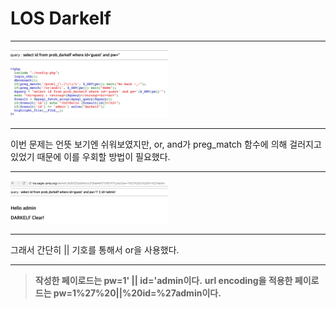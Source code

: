 LOS Darkelf
===========

***

<img src="assets/darkelf_los_1.png" width=50%/>

***

이번 문제는 언뜻 보기엔 쉬워보였지만, or, and가 preg_match 함수에 의해 걸러지고 있었기 때문에 이를 우회할 방법이 필요했다.

***

<img src="assets/darkelf_los.png" width=50%/>

***

그래서 간단히 || 기호를 통해서 or을 사용했다.

***

>**작성한 페이로드는 pw=1' || id='admin이다.**
**url encoding을 적용한 페이로드는 pw=1%27%20||%20id=%27admin이다.**
